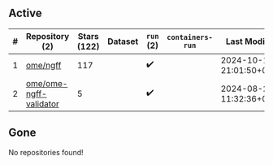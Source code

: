 ## Active
| # | Repository (2) | Stars (122) | Dataset | `run` (2) | `containers-run` | Last Modified |
| --- | --- | --- | --- | --- | --- | --- |
| 1 | [ome/ngff](https://github.com/ome/ngff) | 117 |  | :heavy_check_mark: |  | 2024-10-11 21:01:50+00:00 |
| 2 | [ome/ome-ngff-validator](https://github.com/ome/ome-ngff-validator) | 5 |  | :heavy_check_mark: |  | 2024-08-22 11:32:36+00:00 |

## Gone
No repositories found!
